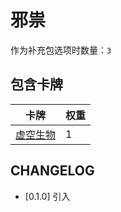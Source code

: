 # 邪祟

作为补充包选项时数量：`3`

## 包含卡牌

卡牌 | 权重
--- | ---
[虚空生物](../卡牌/虚空生物.md) | 1

## CHANGELOG

- [0.1.0] 引入
